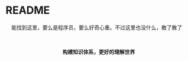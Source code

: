 README
===========================

&nbsp;&nbsp;&nbsp;&nbsp;能找到这里，要么是程序员，要么好奇心重。不过这里也没什么，散了散了<br>

## 
<p align = "center"><br>
<strong>构建知识体系，更好的理解世界</strong>
</p>
